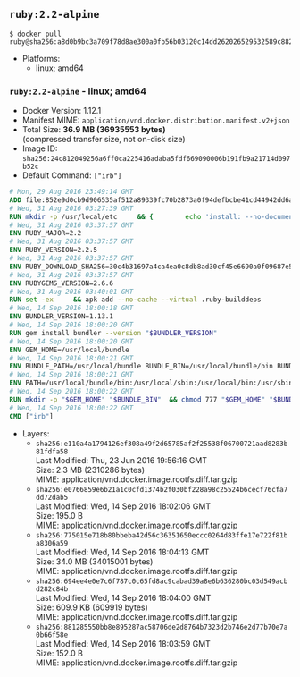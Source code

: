 ## `ruby:2.2-alpine`

```console
$ docker pull ruby@sha256:a8d0b9bc3a709f78d8ae300a0fb56b03120c14dd262026529532589c8821352c
```

-	Platforms:
	-	linux; amd64

### `ruby:2.2-alpine` - linux; amd64

-	Docker Version: 1.12.1
-	Manifest MIME: `application/vnd.docker.distribution.manifest.v2+json`
-	Total Size: **36.9 MB (36935553 bytes)**  
	(compressed transfer size, not on-disk size)
-	Image ID: `sha256:24c812049256a6ff0ca225416adaba5fdf669090006b191fb9a21714d097b52c`
-	Default Command: `["irb"]`

```dockerfile
# Mon, 29 Aug 2016 23:49:14 GMT
ADD file:852e9d0cb9d906535af512a89339fc70b2873a0f94defbcbe41cd44942dd6ac8 in / 
# Wed, 31 Aug 2016 03:27:39 GMT
RUN mkdir -p /usr/local/etc 	&& { 		echo 'install: --no-document'; 		echo 'update: --no-document'; 	} >> /usr/local/etc/gemrc
# Wed, 31 Aug 2016 03:37:57 GMT
ENV RUBY_MAJOR=2.2
# Wed, 31 Aug 2016 03:37:57 GMT
ENV RUBY_VERSION=2.2.5
# Wed, 31 Aug 2016 03:37:57 GMT
ENV RUBY_DOWNLOAD_SHA256=30c4b31697a4ca4ea0c8db8ad30cf45e6690a0f09687e5d483c933c03ca335e3
# Wed, 31 Aug 2016 03:37:57 GMT
ENV RUBYGEMS_VERSION=2.6.6
# Wed, 31 Aug 2016 03:40:01 GMT
RUN set -ex 	&& apk add --no-cache --virtual .ruby-builddeps 		autoconf 		bison 		bzip2 		bzip2-dev 		ca-certificates 		coreutils 		curl 		gcc 		gdbm-dev 		glib-dev 		libc-dev 		libffi-dev 		libxml2-dev 		libxslt-dev 		linux-headers 		make 		ncurses-dev 		openssl-dev 		procps 		readline-dev 		ruby 		yaml-dev 		zlib-dev 	&& curl -fSL -o ruby.tar.gz "http://cache.ruby-lang.org/pub/ruby/$RUBY_MAJOR/ruby-$RUBY_VERSION.tar.gz" 	&& echo "$RUBY_DOWNLOAD_SHA256 *ruby.tar.gz" | sha256sum -c - 	&& mkdir -p /usr/src 	&& tar -xzf ruby.tar.gz -C /usr/src 	&& mv "/usr/src/ruby-$RUBY_VERSION" /usr/src/ruby 	&& rm ruby.tar.gz 	&& cd /usr/src/ruby 	&& { echo '#define ENABLE_PATH_CHECK 0'; echo; cat file.c; } > file.c.new && mv file.c.new file.c 	&& autoconf 	&& ac_cv_func_isnan=yes ac_cv_func_isinf=yes 		./configure --disable-install-doc 	&& make -j"$(getconf _NPROCESSORS_ONLN)" 	&& make install 	&& runDeps="$( 		scanelf --needed --nobanner --recursive /usr/local 			| awk '{ gsub(/,/, "\nso:", $2); print "so:" $2 }' 			| sort -u 			| xargs -r apk info --installed 			| sort -u 	)" 	&& apk add --virtual .ruby-rundeps $runDeps 		bzip2 		ca-certificates 		curl 		libffi-dev 		openssl-dev 		yaml-dev 		procps 		zlib-dev 	&& apk del .ruby-builddeps 	&& gem update --system $RUBYGEMS_VERSION 	&& rm -r /usr/src/ruby
# Wed, 14 Sep 2016 18:00:18 GMT
ENV BUNDLER_VERSION=1.13.1
# Wed, 14 Sep 2016 18:00:20 GMT
RUN gem install bundler --version "$BUNDLER_VERSION"
# Wed, 14 Sep 2016 18:00:20 GMT
ENV GEM_HOME=/usr/local/bundle
# Wed, 14 Sep 2016 18:00:21 GMT
ENV BUNDLE_PATH=/usr/local/bundle BUNDLE_BIN=/usr/local/bundle/bin BUNDLE_SILENCE_ROOT_WARNING=1 BUNDLE_APP_CONFIG=/usr/local/bundle
# Wed, 14 Sep 2016 18:00:21 GMT
ENV PATH=/usr/local/bundle/bin:/usr/local/sbin:/usr/local/bin:/usr/sbin:/usr/bin:/sbin:/bin
# Wed, 14 Sep 2016 18:00:22 GMT
RUN mkdir -p "$GEM_HOME" "$BUNDLE_BIN" 	&& chmod 777 "$GEM_HOME" "$BUNDLE_BIN"
# Wed, 14 Sep 2016 18:00:22 GMT
CMD ["irb"]
```

-	Layers:
	-	`sha256:e110a4a1794126ef308a49f2d65785af2f25538f06700721aad8283b81fdfa58`  
		Last Modified: Thu, 23 Jun 2016 19:56:16 GMT  
		Size: 2.3 MB (2310286 bytes)  
		MIME: application/vnd.docker.image.rootfs.diff.tar.gzip
	-	`sha256:e0766859e6b21a1c0cfd1374b2f030bf228a98c25524b6cecf76cfa7dd72dab5`  
		Last Modified: Wed, 14 Sep 2016 18:02:06 GMT  
		Size: 195.0 B  
		MIME: application/vnd.docker.image.rootfs.diff.tar.gzip
	-	`sha256:775015e718b80bbeba42d56c36351650eccc0264d83ffe17e722f81ba8306a59`  
		Last Modified: Wed, 14 Sep 2016 18:04:13 GMT  
		Size: 34.0 MB (34015001 bytes)  
		MIME: application/vnd.docker.image.rootfs.diff.tar.gzip
	-	`sha256:694ee4e0e7c6f787c0c65fd8ac9cabad39a8e6b636280bc03d549acbd282c84b`  
		Last Modified: Wed, 14 Sep 2016 18:04:00 GMT  
		Size: 609.9 KB (609919 bytes)  
		MIME: application/vnd.docker.image.rootfs.diff.tar.gzip
	-	`sha256:881285550bb8e895287ac58706de2d8764b7323d2b746e2d77b70e7a0b66f58e`  
		Last Modified: Wed, 14 Sep 2016 18:03:59 GMT  
		Size: 152.0 B  
		MIME: application/vnd.docker.image.rootfs.diff.tar.gzip
